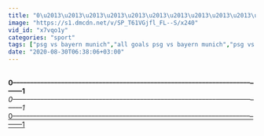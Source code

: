 ```yaml
---
title: "0\u2013\u2013\u2013\u2013\u2013\u2013\u2013\u2013\u2013\u2013\u2013\u2013\u2013\u2013\u2013\u2013\u2013\u2013\u2013\u2013\u2013\u2013\u2013\u2013\u2013\u2013\u2013\u2013\u2013\u2013\u2013\u2013\u2013\u2013\u2013\u2013\u2013\u2013\u2013\u2013\u2013\u2013\u2013\u2013\u2013\u2013\u2013\u2013\u2013\u2013\u2013\u2013\u2013\u2013\u2013\u2013\u2013\u2013\u2013\u2013\u2013\u2013\u2013\u2013\u2013\u2013\u2013\u2013\u2013\u2013\u2013\u2013\u2013\u20131"
image: "https://s1.dmcdn.net/v/SP_T61VGjfl_FL--S/x240"
vid_id: "x7vqo1y"
categories: "sport"
tags: ["psg vs bayern munich","all goals psg vs bayern munich","psg vs bayern munich all goals"]
date: "2020-08-30T06:38:06+03:00"
---
```

<br><b>0––––––––––––––––––––––––––––––––––––––––––––––––––––––––––––––––––––––––––1</b><br> <i>0––––––––––––––––––––––––––––––––––––––––––––––––––––––––––––––––––––––––––1</i><br> <u>0––––––––––––––––––––––––––––––––––––––––––––––––––––––––––––––––––––––––––1</u>
